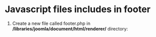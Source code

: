 # Javascript files includes in footer

1. Create a new file called footer.php in <b>/libraries/joomla/document/html/renderer/</b> directory:



